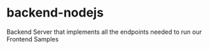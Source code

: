 # backend-nodejs
Backend Server that implements all the endpoints needed to run our Frontend Samples
